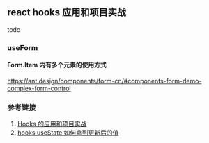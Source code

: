 ## react hooks 应用和项目实战

todo

### useForm

#### Form.Item 内有多个元素的使用方式

https://ant.design/components/form-cn/#components-form-demo-complex-form-control

### 参考链接

1. [Hooks 的应用和项目实战](https://www.yuque.com/docs/share/dc0f5420-4487-4da0-95af-8c9c5431c43f)
2. [hooks useState 如何拿到更新后的值](https://blog.csdn.net/sinat_17775997/article/details/123753653)
